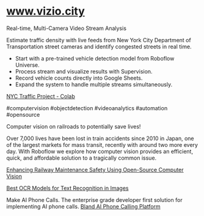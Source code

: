 # www.vizio.city


Real-time, Multi-Camera Video Stream Analysis 

Estimate traffic density with live feeds from New York City Department of Transportation street cameras and identify congested streets in real time.

- Start with a pre-trained vehicle detection model from Roboflow Universe.
- Process stream and visualize results with Supervision.
- Record vehicle counts directly into Google Sheets.
- Expand the system to handle multiple streams simultaneously.


[NYC Traffic Project - Colab](https://colab.research.google.com/drive/1fvgSARb9UX_JYX6bYcVWdhGOp0BBcLA2?usp=sharing)



#computervision #objectdetection #videoanalytics #automation #opensource


Computer vision on railroads to potentially save lives! 

Over 7,000 lives have been lost in train accidents since 2010 in Japan, one of the largest markets for mass transit, recently with around two more every day. With Roboflow we explore how computer vision provides an efficient, quick, and affordable solution to a tragically common issue.


[Enhancing Railway Maintenance Safety Using Open-Source Computer Vision](https://www.hindawi.com/journals/jat/2021/5575557/)



[Best OCR Models for Text Recognition in Images](https://blog.roboflow.com/best-ocr-models-text-recognition/)




Make AI Phone Calls. The enterprise grade developer first solution for implementing AI phone calls.
[Bland AI Phone Calling Platform](https://www.bland.ai/)

